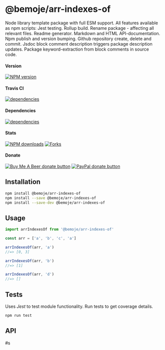 # @bemoje/arr-indexes-of

Node library template package with full ESM support. All features available as npm scripts: Jest testing. Rollup build. Rename package - affecting all relevant files. Readme generator. Markdown and HTML API-documentation. Npm publish and version bumping. Github repository create, delete and commit. Jsdoc block comment description triggers package description updates. Package keyword-extraction from block comments in source code.

#### Version

<span><a href="https://npmjs.org/@bemoje/arr-indexes-of" title="View this project on NPM"><img src="https://img.shields.io/npm/v/@bemoje/arr-indexes-of" alt="NPM version" /></a></span>

#### Travis CI

<span><a href="https://npmjs.org/@bemoje/arr-indexes-of" title="View this project on NPM"><img src="https://travis-ci.org/bemoje/bemoje-arr-indexes-of.svg?branch=master" alt="dependencies" /></a></span>

#### Dependencies

<span><a href="https://npmjs.org/@bemoje/arr-indexes-of" title="View this project on NPM"><img src="https://david-dm.org/bemoje/bemoje-arr-indexes-of.svg" alt="dependencies" /></a></span>

#### Stats

<span><a href="https://npmjs.org/@bemoje/arr-indexes-of" title="View this project on NPM"><img src="https://img.shields.io/npm/dt/@bemoje/arr-indexes-of" alt="NPM downloads" /></a></span>
<span><a href="https://github.com/bemoje/bemoje-arr-indexes-of/fork" title="Fork this project"><img src="https://img.shields.io/github/forks/bemoje/bemoje-arr-indexes-of" alt="Forks" /></a></span>

#### Donate

<span><a href="https://www.buymeacoffee.com/bemoje" title="Donate to this project using Buy Me A Beer"><img src="https://img.shields.io/badge/buy%20me%20a%20coffee-donate-yellow.svg?label=Buy me a beer!" alt="Buy Me A Beer donate button" /></a></span>
<span><a href="https://paypal.me/forstaaloen" title="Donate to this project using Paypal"><img src="https://img.shields.io/badge/paypal-donate-yellow.svg?label=PayPal" alt="PayPal donate button" /></a></span>

## Installation

```sh
npm install @bemoje/arr-indexes-of
npm install --save @bemoje/arr-indexes-of
npm install --save-dev @bemoje/arr-indexes-of
```

## Usage

```javascript
import arrIndexesOf from '@bemoje/arr-indexes-of'

const arr = ['a', 'b', 'c', 'a']

arrIndexesOf(arr, 'a')
//=> [0, 3]

arrIndexesOf(arr, 'b')
//=> [1]

arrIndexesOf(arr, 'd')
//=> []

```


## Tests
Uses *Jest* to test module functionality. Run tests to get coverage details.

```bash
npm run test
```

## API
#s